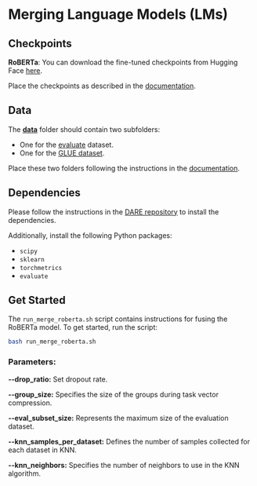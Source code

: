 # Merging Language Models (LMs)

## Checkpoints

**RoBERTa**: You can download the fine-tuned checkpoints from Hugging Face [here](https://huggingface.co/lfy-hg/roberta_base_on_glue).

Place the checkpoints as described in the [documentation](./ckpts/README.md).

## Data

The [**data**](./data) folder should contain two subfolders:
- One for the [evaluate](https://github.com/huggingface/evaluate) dataset.
- One for the [GLUE dataset](https://huggingface.co/datasets/nyu-mll/glue/tree/main).

Place these two folders following the instructions in the [documentation](./data/README.md).

## Dependencies

Please follow the instructions in the [DARE repository](https://github.com/yule-BUAA/MergeLM) to install the dependencies.

Additionally, install the following Python packages:
- `scipy`
- `sklearn`
- `torchmetrics`
- `evaluate`

## Get Started

The `run_merge_roberta.sh` script contains instructions for fusing the RoBERTa model.
To get started, run the script:
```bash
bash run_merge_roberta.sh
```
### Parameters:

**--drop_ratio:** Set dropout rate.

**--group_size:** Specifies the size of the groups during task vector compression.

**--eval_subset_size:** Represents the maximum size of the evaluation dataset.

**--knn_samples_per_dataset:** Defines the number of samples collected for each dataset in KNN.

**--knn_neighbors:** Specifies the number of neighbors to use in the KNN algorithm.

